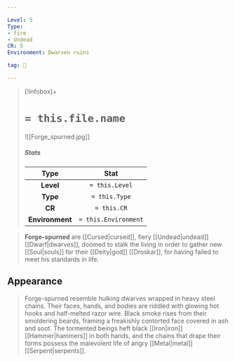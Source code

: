 ```yaml
---

Level: 5
Type:
- fire
- Undead
CR: 5
Environment: Dwarven ruins

tag: 👹

---
```


> [!infobox]+
> #  `= this.file.name`
> ![[Forge_spurned.jpg]]
> ##### Stats
> Type | Stat |
> :---:|:---:|
> **Level** | `= this.Level` |
> **Type** | `= this.Type` |
> **CR** | `= this.CR` |
> **Environment** | `= this.Environment` |



> **Forge-spurned** are [[Cursed|cursed]], fiery [[Undead|undead]] [[Dwarf|dwarves]], doomed to stalk the living in order to gather new [[Soul|souls]] for their [[Deity|god]] [[Droskar]], for having failed to meet his standards in life.


## Appearance

> Forge-spurned resemble hulking dwarves wrapped in heavy steel chains. Their faces, hands, and bodies are riddled with glowing hot hooks and half-melted razor wire. Black smoke rises from their smoldering beards, framing a freakishly contorted face covered in ash and soot. The tormented beings heft black [[Iron|iron]] [[Hammer|hammers]] in both hands, and the chains that drape their forms possess the malevolent life of angry [[Metal|metal]] [[Serpent|serpents]].







